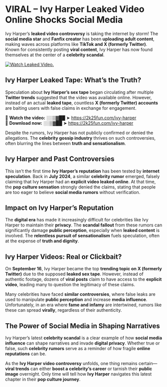 # VIRAL – Ivy Harper Leaked Video Online Shocks Social Media 

Ivy Harper’s **leaked video controversy** is taking the internet by storm! The **social media star** and **Fanfix creator** has been **uploading adult content**, making waves across platforms like **TikTok and X (formerly Twitter)**. Known for consistently posting **viral content**, Ivy Harper has now found themselves at the center of a **celebrity scandal**.  

[![Watch Leaked Video.](https://miro.medium.com/v2/resize:fit:828/format:webp/1*cilzJN44JGOrTw9NJCrNHA.gif "Watch Leaked Video")](https://2k25fun.com/ivy-harper)

## **Ivy Harper Leaked Tape: What’s the Truth?**  
Speculation about **Ivy Harper’s sex tape** began circulating after multiple **Twitter trends** suggested that the video was available online. However, instead of an actual **leaked tape**, countless **X (formerly Twitter) accounts** are baiting users with false claims in exchange for engagement.  

🔹 **Watch the video:** ░░▒▓██ ➤ https://2k25fun.com/ivy-harper  
🔹 **Download now:** ░░▒▓██ ➤ https://2k25fun.com/ivy-harper  

Despite the rumors, Ivy Harper has not publicly confirmed or denied the allegations. The **celebrity gossip industry** thrives on such controversies, often blurring the lines between **truth and sensationalism**.  

## **Ivy Harper and Past Controversies**  
This isn’t the first time **Ivy Harper’s reputation** has been tested by **internet speculation**. Back in **July 2024**, a similar **celebrity rumor** emerged, falsely claiming that Ivy Harper had an **explicit video leaked online**. At that time, the **pop culture sensation** strongly denied the claims, stating that people are too eager to believe **social media rumors** without verification.  

## **Impact on Ivy Harper’s Reputation**  
The **digital era** has made it increasingly difficult for celebrities like Ivy Harper to maintain their **privacy**. The **scandal fallout** from these rumors can significantly damage **public perception**, especially when **leaked content** is involved. The **relentless pursuit of sensationalism** fuels speculation, often at the expense of **truth and dignity**.  

## **Ivy Harper Videos: Real or Clickbait?**  
On **September 16**, Ivy Harper became the top **trending topic on X (formerly Twitter)** due to the supposed **leaked sex tape**. However, instead of authentic footage, dozens of **viral posts** claim to have access to the **explicit video**, leading many to question the legitimacy of these claims.  

Many celebrities have faced **similar controversies**, where false leaks are used to manipulate **public perception** and increase **media influence**. Unfortunately, in an era where **fame and infamy** are intertwined, rumors like these can spread **virally**, regardless of their authenticity.  

## **The Power of Social Media in Shaping Narratives**  
Ivy Harper’s latest **celebrity scandal** is a clear example of how **social media influence** can shape narratives and invade **digital privacy**. Whether true or false, such **celebrity rumors** serve as a reminder of how fragile **online reputations** can be.  

As the **Ivy Harper video controversy** unfolds, one thing remains certain—**viral trends** can either **boost a celebrity’s career** or tarnish their **public image** overnight. Only time will tell how **Ivy Harper** navigates this latest chapter in their **pop culture journey**. 